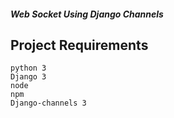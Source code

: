##### Web Socket Using Django Channels

## Project Requirements
    python 3
    Django 3
    node
    npm
    Django-channels 3
    
